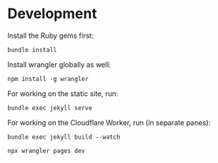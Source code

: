 # Development
Install the Ruby gems first:
```
bundle install
```

Install wrangler globally as well:
```
npm install -g wrangler
```

For working on the static site, run:
```
bundle exec jekyll serve
```

For working on the Cloudflare Worker, run (in separate panes):
```
bundle exec jekyll build --watch

npx wrangler pages dev
```
